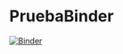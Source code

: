 # PruebaBinder
[![Binder](https://mybinder.org/badge_logo.svg)](https://mybinder.org/v2/gh/CristianMartinezT/PruebaBinder/tree/main/binder/HEAD)
